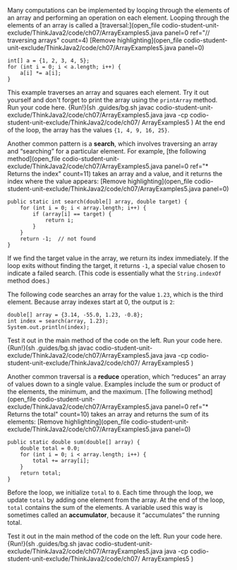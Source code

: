 Many computations can be implemented by looping through the elements of an array and performing an operation on each element. Looping through the elements of an array is called a [traversal:](open_file codio-student-unit-exclude/ThinkJava2/code/ch07/ArrayExamples5.java panel=0 ref="// traversing arrays" count=4)
[Remove highlighting](open_file codio-student-unit-exclude/ThinkJava2/code/ch07/ArrayExamples5.java panel=0)


```code
int[] a = {1, 2, 3, 4, 5};
for (int i = 0; i < a.length; i++) {
    a[i] *= a[i];
}
```

This example traverses an array and squares each element. Try it out yourself and don't forget to print the array using the `printArray` method. Run your code here.
{Run!}(sh .guides/bg.sh javac codio-student-unit-exclude/ThinkJava2/code/ch07/ArrayExamples5.java java -cp codio-student-unit-exclude/ThinkJava2/code/ch07/ ArrayExamples5 )
 At the end of the loop, the array has the values `{1, 4, 9, 16, 25}`.


Another common pattern is a **search**, which involves traversing an array and “searching” for a particular element. For example, [the following method](open_file codio-student-unit-exclude/ThinkJava2/code/ch07/ArrayExamples5.java panel=0 ref="* Returns the index" count=11) takes an array and a value, and it returns the index where the value appears:
[Remove highlighting](open_file codio-student-unit-exclude/ThinkJava2/code/ch07/ArrayExamples5.java panel=0)



```code
public static int search(double[] array, double target) {
    for (int i = 0; i < array.length; i++) {
        if (array[i] == target) {
            return i;
        }
    }
    return -1;  // not found
}
```

If we find the target value in the array, we return its index immediately. If the loop exits without finding the target, it returns `-1`, a special value chosen to indicate a failed search. (This code is essentially what the `String.indexOf` method does.)

The following code searches an array for the value `1.23`, which is the third element. Because array indexes start at 0, the output is `2`:

```code
double[] array = {3.14, -55.0, 1.23, -0.8};
int index = search(array, 1.23);
System.out.println(index);
```

Test it out in the main method of the code on the left. Run your code here.
{Run!}(sh .guides/bg.sh javac codio-student-unit-exclude/ThinkJava2/code/ch07/ArrayExamples5.java java -cp codio-student-unit-exclude/ThinkJava2/code/ch07/ ArrayExamples5 )


Another common traversal is a **reduce** operation, which “reduces” an array of values down to a single value. Examples include the sum or product of the elements, the minimum, and the maximum. [The following method](open_file codio-student-unit-exclude/ThinkJava2/code/ch07/ArrayExamples5.java panel=0 ref="* Returns the total" count=10) takes an array and returns the sum of its elements:
[Remove highlighting](open_file codio-student-unit-exclude/ThinkJava2/code/ch07/ArrayExamples5.java panel=0)


```code
public static double sum(double[] array) {
    double total = 0.0;
    for (int i = 0; i < array.length; i++) {
        total += array[i];
    }
    return total;
}
```


Before the loop, we initialize `total` to `0`. Each time through the loop, we update `total` by adding one element from the array. At the end of the loop, `total` contains the sum of the elements. A variable used this way is sometimes called an **accumulator**, because it “accumulates” the running total.

Test it out in the main method of the code on the left. Run your code here.
{Run!}(sh .guides/bg.sh javac codio-student-unit-exclude/ThinkJava2/code/ch07/ArrayExamples5.java java -cp codio-student-unit-exclude/ThinkJava2/code/ch07/ ArrayExamples5 )
